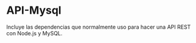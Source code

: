 # API-Mysql

Incluye las dependencias que normalmente uso para hacer una API REST con Node.js y MySQL.